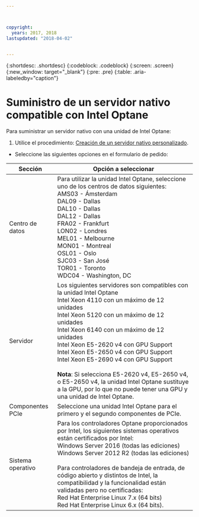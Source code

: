 ```yaml
---



copyright:
  years: 2017, 2018
lastupdated: "2018-04-02"


---
```


{:shortdesc: .shortdesc}
{:codeblock: .codeblock}
{:screen: .screen}
{:new_window: target="_blank"}
{:pre: .pre}
{:table: .aria-labeledby="caption"}

# Suministro de un servidor nativo compatible con Intel Optane
Para suministrar un servidor nativo con una unidad de Intel Optane:
1. Utilice el procedimiento: [Creación de un servidor nativo personalizado](../bare-metal/baremetal-provision.html).
* Seleccione las siguientes opciones en el formulario de pedido:

|Sección|Opción a seleccionar
|------|------|
|Centro de datos|Para utilizar la unidad Intel Optane, seleccione uno de los centros de datos siguientes:<br>AMS03 - Ámsterdam<br>DAL09 - Dallas<br>DAL10 - Dallas<br>DAL12 - Dallas<br>FRA02 - Frankfurt<br>LON02 - Londres<br>MEL01 - Melbourne<br>MON01 - Montreal<br>OSL01 - Oslo<br>SJC03 - San José<br>TOR01 - Toronto<br>WDC04 - Washington, DC|
|Servidor|Los siguientes servidores son compatibles con la unidad Intel Optane<br>Intel Xeon 4110 con un máximo de 12 unidades<br>Intel Xeon 5120 con un máximo de 12 unidades<br>Intel Xeon 6140 con un máximo de 12 unidades<br>Intel Xeon E5-2620 v4 con GPU Support<br>Intel Xeon E5-2650 v4 con GPU Support<br>Intel Xeon E5-2690 v4 con GPU Support<br><br>  **Nota**: Si selecciona E5-2620 v4, E5-2650 v4, o E5-2650 v4, la unidad Intel Optane sustituye a la GPU, por lo que no puede tener una GPU y una unidad de Intel Optane.|
|Componentes PCIe| Seleccione una unidad Intel Optane para el primero y el segundo componentes de PCIe.|
|Sistema operativo|Para los controladores Optane proporcionados por Intel, los siguientes sistemas operativos están certificados por Intel:<br>Windows Server 2016 (todas las ediciones)<br>Windows Server 2012 R2 (todas las ediciones)<br><br>Para controladores de bandeja de entrada, de código abierto y distintos de Intel, la compatibilidad y la funcionalidad están validadas pero no certificadas:<br>Red Hat Enterprise Linux 7.x (64 bits)<br>Red Hat Enterprise Linux 6.x (64 bits).
